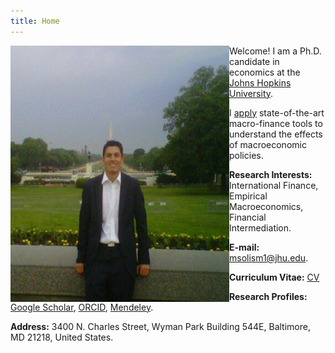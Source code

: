 ```yaml
---
title: Home
---
```



<img align="left" width="350" height="410" src="/images/home_img.jpg">

Welcome! I am a Ph.D. candidate in economics at the [Johns Hopkins University](http://econ.jhu.edu/ "JHU Economics").

I [apply](research.md) state-of-the-art macro-finance tools to understand the effects of macroeconomic policies. <!-- with a special focus on emerging markets. -->

**Research Interests:** International Finance, Empirical Macroeconomics, Financial Intermediation.

**E-mail:** <msolism1@jhu.edu>.

**Curriculum Vitae:** [CV](CV.md)

**Research Profiles:** [Google Scholar](https://scholar.google.com/citations?user=psWsSL0AAAAJ&hl=en "Google Scholar - Pavel Solís"), 
[ORCID](https://orcid.org/0000-0001-6893-4326 "ORCID iD - Pavel Solís"), [Mendeley](https://www.mendeley.com/profiles/pavel-sols3/ "Mendeley - Pavel Solís").
<!-- , Research Gate, RePEc. -->

<!--   
[Google Scholar](https://scholar.google.com/citations?user=psWsSL0AAAAJ&hl=en "Google Scholar - Pavel Solís")<img src="/images/google-scholar-icon.png" style="width:1em;margin-right:.5em;" width="15" height="15">, 
[ORCID](https://orcid.org/0000-0001-6893-4326 "ORCID iD - Pavel Solís")<img src="/images/orcid-icon-1200px.png" style="width:1em;margin-right:.5em;" width="15" height="15">, [Mendeley](https://www.mendeley.com/profiles/pavel-sols3/ "Mendeley - Pavel Solís")<img src="/images/mendeley-icon.png" style="width:1em;margin-right:.5em;" width="15" height="15">, Research Gate<img src="/images/researchgate-icon.png" style="width:1em;margin-right:.5em;" width="15" height="15">, <img src="/images/repec-icon-245x97.png" style="width:1em;margin-right:.5em;" width="30" height="15">.
<img src="https://orcid.org/sites/default/files/images/orcid_16x16.png" style="width:1em;margin-right:.5em;">   -->

**Address:**
3400 N. Charles Street,
Wyman Park Building 544E,
Baltimore, MD 21218,
United States.
